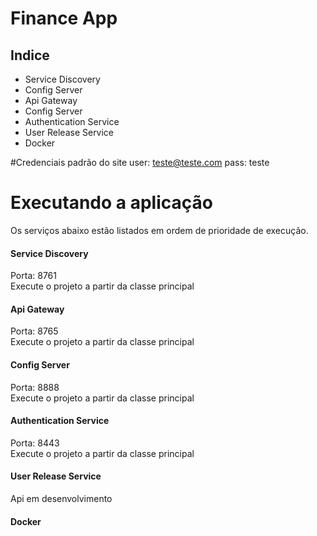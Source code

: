 # Finance App

## Indice

- Service Discovery
- Config Server
- Api Gateway
- Config Server
- Authentication Service
- User Release Service
- Docker

#Credenciais padrão do site 
user: teste@teste.com
pass: teste

# Executando a aplicação

Os serviços abaixo estão listados em ordem de prioridade de execução.


#### Service Discovery

Porta: 8761
<br>
Execute o projeto a partir da classe principal

#### Api Gateway

Porta: 8765
<br>
Execute o projeto a partir da classe principal

#### Config Server

Porta: 8888
<br>
Execute o projeto a partir da classe principal

#### Authentication Service

Porta: 8443
<br>
Execute o projeto a partir da classe principal

#### User Release Service
Api em desenvolvimento

#### Docker


